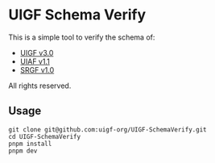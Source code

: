 # UIGF Schema Verify

This is a simple tool to verify the schema of:

- [UIGF v3.0](https://uigf.org/standards/uigf.html)
- [UIAF v1.1](https://uigf.org/standards/uiaf.html)
- [SRGF v1.0](https://uigf.org/standards/srgf.html)

All rights reserved.

## Usage

```shell
git clone git@github.com:uigf-org/UIGF-SchemaVerify.git
cd UIGF-SchemaVerify
pnpm install
pnpm dev
```
